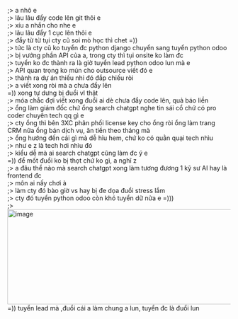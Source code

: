 ;> a nhô e<br>
;> lâu lâu đẩy code lên git thôi e<br>
;> xíu a nhắn cho nhe e<br>
;> lâu lâu đẩy 1 cục lên thôi e<br>
;> đẩy từ từ tụi cty cũ soi mò học thì chet =))<br>
;> tức là cty cũ ko tuyển đc python django chuyển sang tuyển python odoo<br>
;> bị vướng phần API của a, trong cty thì tụi onsite ko làm đc<br>
;> tuyển ko đc thành ra là giờ tuyển lead python odoo lun mà e<br>
;> API quan trọng ko mún cho outsource viết đó e<br>
;> thành ra dự án thiếu nhi đó đắp chiếu ròi<br>
;> a viết xong ròi mà a chưa đẩy lên<br>
=)) xong tự dưng bị đuổi vl thật<br>
;> móa chắc đợi viết xong đuổi ai dè chưa đẩy code lên, quả báo liền<br>
;> ổng làm giám đốc chứ ổng search chatgpt nghe tin sái cổ chứ có pro coder chuyên tech qq gì e<br>
;> cty ổng thì bên 3XC phân phối license key cho ổng ròi ổng làm trang CRM nữa ổng bán dịch vụ, ăn tiền theo tháng mà<br>
;> ổng hướng đến cái gì mà dễ hỉu hem, chứ ko có quằn quại tech nhìu<br>
;> như e z là tech hơi nhìu đó<br>
;> kiểu dễ mà ai search chatgpt cũng làm đc ý e<br>
=)) để mốt đuổi ko bị thọt chứ ko gì, a nghĩ z<br>
;> a đâu thể nào mà search chatgpt xong làm tương đương 1 kỹ sư AI hay là frontend đc<br>
;> môn ai nấy chơi à<br>
;> làm cty đó bào giờ vs hay bị đe dọa đuổi stress lắm<br>
;> cty đó tuyển python odoo còn khó tuyển dữ nửa e =)))<br>
;> <img width="1187" height="215" alt="image" src="https://github.com/user-attachments/assets/0f9360f9-fa4c-407b-aab8-84bc9ee705b0" /><br>
=)) tuyển lead mà ,đuổi cái a làm chung a lun, tuyển đc là đuổi lun
